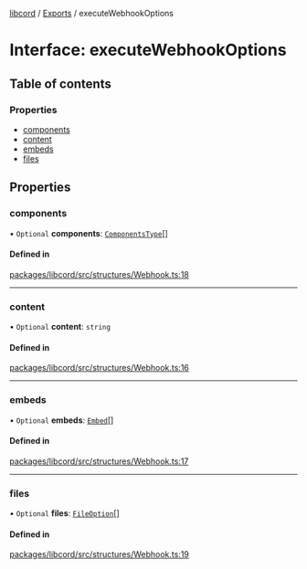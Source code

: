 [libcord](../README.md) / [Exports](../modules.md) / executeWebhookOptions

# Interface: executeWebhookOptions

## Table of contents

### Properties

- [components](executeWebhookOptions.md#components)
- [content](executeWebhookOptions.md#content)
- [embeds](executeWebhookOptions.md#embeds)
- [files](executeWebhookOptions.md#files)

## Properties

### components

• `Optional` **components**: [`ComponentsType`](../modules.md#componentstype)[]

#### Defined in

[packages/libcord/src/structures/Webhook.ts:18](https://github.com/Libcord/libcord/blob/d0e0b8c/packages/libcord/src/structures/Webhook.ts#L18)

___

### content

• `Optional` **content**: `string`

#### Defined in

[packages/libcord/src/structures/Webhook.ts:16](https://github.com/Libcord/libcord/blob/d0e0b8c/packages/libcord/src/structures/Webhook.ts#L16)

___

### embeds

• `Optional` **embeds**: [`Embed`](../classes/Embed.md)[]

#### Defined in

[packages/libcord/src/structures/Webhook.ts:17](https://github.com/Libcord/libcord/blob/d0e0b8c/packages/libcord/src/structures/Webhook.ts#L17)

___

### files

• `Optional` **files**: [`FileOption`](FileOption.md)[]

#### Defined in

[packages/libcord/src/structures/Webhook.ts:19](https://github.com/Libcord/libcord/blob/d0e0b8c/packages/libcord/src/structures/Webhook.ts#L19)
